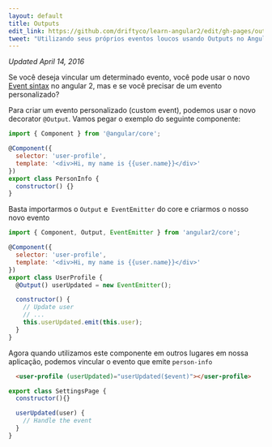 ```yaml
---
layout: default
title: Outputs
edit_link: https://github.com/driftyco/learn-angular2/edit/gh-pages/outputs/index.md
tweet: "Utilizando seus próprios eventos loucos usando Outputs no Angular 2"
---
```



_Updated April 14, 2016_


Se você deseja vincular um determinado evento, você pode usar o novo [Event sintax](/events) no angular 2, mas e se você precisar de um evento personalizado?

Para criar um evento personalizado (custom event), podemos usar o novo decorator `@Output`. Vamos pegar o exemplo do seguinte componente:

```javascript
import { Component } from '@angular/core';

@Component({
  selector: 'user-profile',
  template: '<div>Hi, my name is {{user.name}}</div>'
})
export class PersonInfo {
  constructor() {}
}
```

Basta importarmos o `Output` e` EventEmitter` do core e criarmos o nosso novo evento

```javascript
import { Component, Output, EventEmitter } from 'angular2/core';

@Component({
  selector: 'user-profile',
  template: '<div>Hi, my name is {{user.name}}</div>'
})
export class UserProfile {
  @Output() userUpdated = new EventEmitter();

  constructor() {
    // Update user
    // ...
    this.userUpdated.emit(this.user);
  }
}
```

Agora quando utilizamos este componente em outros lugares em nossa aplicação, podemos vincular o evento que emite `person-info`

```html
  <user-profile (userUpdated)="userUpdated($event)"></user-profile>
```

```javascript
export class SettingsPage {
  constructor(){}

  userUpdated(user) {
    // Handle the event
  }
}
```
